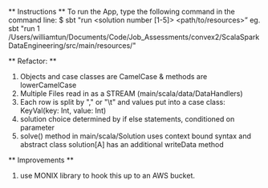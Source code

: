 
** Instructions **
To run the App, type the following command in the command line:
$ sbt "run <solution number [1-5]> <path/to/resources>”
eg.
sbt "run 1 /Users/williamtun/Documents/Code/Job_Assessments/convex2/ScalaSparkDataEngineering/src/main/resources/"

** Refactor: **
1. Objects and case classes are CamelCase & methods are lowerCamelCase
2. Multiple Files read in as a STREAM (main/scala/data/DataHandlers)
3. Each row is split by "," or "\t" and values put into a case class: KeyVal(key: Int, value: Int)
4. solution choice determined by if else statements, conditioned on parameter
5. solve() method in main/scala/Solution uses context bound syntax
   and abstract class solution[A] has an additional writeData method

** Improvements **
1. use MONIX library to hook this up to an AWS bucket.
